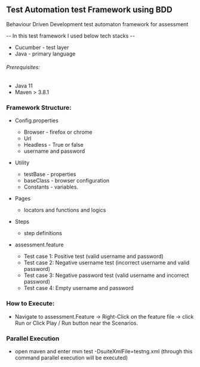 ##  Test Automation test Framework using BDD

Behaviour Driven Development test automaton framework for assessment

-- In this test framework I used below tech stacks --
* Cucumber - test layer
* Java - primary language

###### Prerequisites:
* Java 11
* Maven > 3.8.1


### Framework Structure:
* Config.properties
    * Browser - firefox or chrome
    * Url
    * Headless - True or false
    * username and password

* Utility
    * testBase  - properties
    * baseClass - browser configuration
    * Constants - variables.

* Pages 
  * locators and functions and logics

* Steps 
  * step definitions 

* assessment.feature
  * Test case 1: Positive test (valid username and password)
  * Test case 2: Negative username test (incorrect username and valid password)
  * Test case 3: Negative password test (valid username and incorrect password)
  * Test case 4: Empty username and password
  
### How to Execute:
* Navigate to assessment.Feature -> Right-Click on the feature file -> click Run or Click Play / Run button near the Scenarios.

### Parallel Execution ###
* open maven and enter mvn test -DsuiteXmlFile=testng.xml (through this command parallel execution will be executed)
